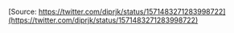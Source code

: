 [Source: https://twitter.com/diprjk/status/1571483271283998722](https://twitter.com/diprjk/status/1571483271283998722)